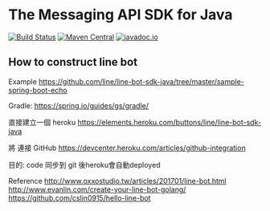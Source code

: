 # The Messaging API SDK for Java

[![Build Status](https://travis-ci.org/line/line-bot-sdk-java.svg?branch=master)](https://travis-ci.org/line/line-bot-sdk-java)
[![Maven Central](https://maven-badges.herokuapp.com/maven-central/com.linecorp.bot/line-bot-model/badge.svg)](https://maven-badges.herokuapp.com/maven-central/com.linecorp.bot/line-bot-model)
[![javadoc.io](https://javadocio-badges.herokuapp.com/com.linecorp.bot/line-bot-model/badge.svg)](https://javadocio-badges.herokuapp.com/com.linecorp.bot/line-bot-model)


## How to construct line bot 

Example
https://github.com/line/line-bot-sdk-java/tree/master/sample-spring-boot-echo

Gradle: 
https://spring.io/guides/gs/gradle/
 
直接建立一個 heroku
https://elements.heroku.com/buttons/line/line-bot-sdk-java
 
將 連接 GitHub
https://devcenter.heroku.com/articles/github-integration
 
目的: code 同步到 git 後heroku會自動deployed
 
 
Reference
http://www.oxxostudio.tw/articles/201701/line-bot.html
http://www.evanlin.com/create-your-line-bot-golang/
https://github.com/cslin0915/hello-line-bot




